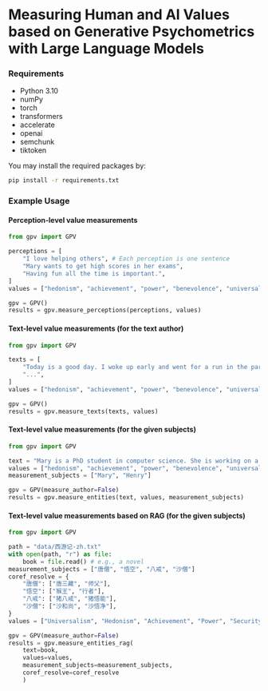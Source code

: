 # Measuring Human and AI Values based on Generative Psychometrics with Large Language Models

### Requirements
- Python 3.10
- numPy
- torch
- transformers
- accelerate
- openai
- semchunk
- tiktoken

You may install the required packages by:
```bash
pip install -r requirements.txt
```

### Example Usage

#### Perception-level value measurements
```python
from gpv import GPV

perceptions = [
    "I love helping others", # Each perception is one sentence
    "Mary wants to get high scores in her exams",
    "Having fun all the time is important.",
]
values = ["hedonism", "achievement", "power", "benevolence", "universalism"]

gpv = GPV()
results = gpv.measure_perceptions(perceptions, values)
```

#### Text-level value measurements (for the text author)
```python
from gpv import GPV

texts = [
    "Today is a good day. I woke up early and went for a run in the park. The weather was perfect, and I felt energized. After my run, I had a healthy breakfast and spent some time reading a book. In the afternoon, I met up with some friends for lunch, and we had a great time catching up. I feel grateful for the wonderful day I had and look forward to more days like this...", # e.g., a blog post
    "...",
]
values = ["hedonism", "achievement", "power", "benevolence", "universalism"]

gpv = GPV()
results = gpv.measure_texts(texts, values)
```

#### Text-level value measurements (for the given subjects)
```python
from gpv import GPV

text = "Mary is a PhD student in computer science. She is working on a project that aims to develop a new algorithm for image recognition. She is very passionate about her work and spends most of her time in the lab. She is determined to make a breakthrough in her field and become a successful researcher. Henry, on the other hand, is a high school student who is struggling with his grades. He is not interested in studying and spends most of his time playing video games. He is not motivated to do well in school and often skips classes. He dreams of becoming a professional gamer and making a living by playing video games."  # e.g., an essay
values = ["hedonism", "achievement", "power", "benevolence", "universalism"]
measurement_subjects = ["Mary", "Henry"]

gpv = GPV(measure_author=False)
results = gpv.measure_entities(text, values, measurement_subjects)
```

#### Text-level value measurements based on RAG (for the given subjects)
```python
from gpv import GPV

path = "data/西游记-zh.txt"
with open(path, "r") as file:
    book = file.read() # e.g., a novel
measurement_subjects = ["唐僧", "悟空", "八戒", "沙僧"]
coref_resolve = {
    "唐僧": ["唐三藏", "师父"],
    "悟空": ["猴王", "行者"],
    "八戒": ["猪八戒", "猪悟能"],
    "沙僧": ["沙和尚", "沙悟净"],
}
values = ["Universalism", "Hedonism", "Achievement", "Power", "Security", "Self-Direction", "Stimulation", "Tradition", "Benevolence", "Conformity"]

gpv = GPV(measure_author=False)
results = gpv.measure_entities_rag(
    text=book,
    values=values,
    measurement_subjects=measurement_subjects,
    coref_resolve=coref_resolve
    )
```